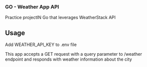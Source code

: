 ### GO - Weather App API

Practice projectIN Go that leverages WeatherStack API

## Usage

Add WEATHER_API_KEY to .env file

This app accepts a GET request with a query parameter to /weather endpoint and responds with weather information about the city
